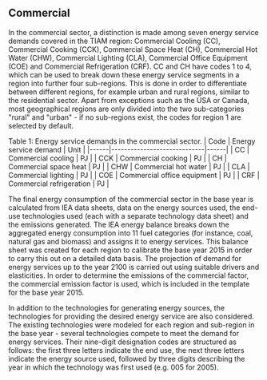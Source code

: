 ## Commercial

In the commercial sector, a distinction is made among seven energy service demands covered in the TIAM region: Commercial Cooling (CC), Commercial Cooking (CCK), Commercial Space Heat (CH), Commercial Hot Water (CHW), Commercial Lighting (CLA), Commercial Office Equipment (COE) and Commercial Refrigeration (CRF). CC and CH have codes 1 to 4, which can be used to break down these energy service segments in a region into further four sub-regions. This is done in order to differentiate between different regions, for example urban and rural regions, similar to the residential sector. Apart from exceptions such as the USA or Canada, most geographical regions are only divided into the two sub-categories "rural" and "urban" - if no sub-regions exist, the codes for region 1 are selected by default. 

Table 1: Energy service demands in the commercial sector.
| Code | Energy service demand       | Unit |
|------|-----------------------------|------|
| CC   | Commercial cooling          | PJ   |
| CCK  | Commercial cooking          | PJ   |
| CH   | Commercial space heat       | PJ   |
| CHW  | Commercial hot water        | PJ   |
| CLA  | Commercial lighting         | PJ   |
| COE  | Commercial office equipment | PJ   |
| CRF  | Commercial refrigeration    | PJ   |

The final energy consumption of the commercial sector in the base year is calculated from IEA data sheets, data on the energy sources used, the end-use technologies used (each with a separate technology data sheet) and the emissions generated. The IEA energy balance breaks down the aggregated energy consumption into 11 fuel categories (for instance, coal, natural gas and biomass) and assigns it to energy services. This balance sheet was created for each region to calibrate the base year 2015 in order to carry this out on a detailed data basis. The projection of demand for energy services up to the year 2100 is carried out using suitable drivers and elasticities. In order to determine the emissions of the commercial factor, the commercial emission factor is used, which is included in the template for the base year 2015.


In addition to the technologies for generating energy sources, the technologies for providing the desired energy service are also considered. The existing technologies were modeled for each region and sub-region in the base year - several technologies compete to meet the demand for energy services. Their nine-digit designation codes are structured as follows: the first three letters indicate the end use, the next three letters indicate the energy source used, followed by three digits describing the year in which the technology was first used (e.g. 005 for 2005).

